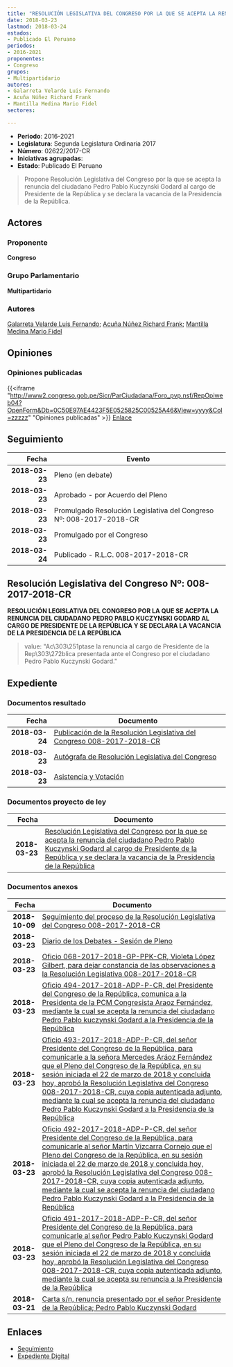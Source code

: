 ```yaml
---
title: "RESOLUCIÓN LEGISLATIVA DEL CONGRESO POR LA QUE SE ACEPTA LA RENUNCIA DEL CIUDADANO PEDRO PABLO KUCZYNSKI GODARD AL CARGO DE PRESIDENTE DE LA REPÚBLICA Y SE DECLARA LA VACANCIA DE LA PRESIDENCIA DE LA REPÚBLICA"
date: 2018-03-23
lastmod: 2018-03-24
estados:
- Publicado El Peruano
periodos:
- 2016-2021
proponentes:
- Congreso
grupos:
- Multipartidario
autores:
- Galarreta Velarde Luis Fernando
- Acuña Núñez Richard Frank
- Mantilla Medina Mario Fidel
sectores:

---
```

- **Periodo**: 2016-2021
- **Legislatura**: Segunda Legislatura Ordinaria 2017
- **Número**: 02622/2017-CR
- **Iniciativas agrupadas**: 
- **Estado**: Publicado El Peruano

> Propone Resolución Legislativa del Congreso por la que se acepta la renuncia del ciudadano Pedro Pablo Kuczynski Godard al cargo de Presidente de la República y se declara la vacancia de la Presidencia de la República.


## Actores

### Proponente

**Congreso**

### Grupo Parlamentario

**Multipartidario**

### Autores

[Galarreta Velarde Luis Fernando](mailto:mailto:lgalarreta@congreso.gob.pe); [Acuña Núñez Richard Frank](mailto:mailto:racuna@congreso.gob.pe); [Mantilla Medina Mario Fidel](mailto:mailto:mmantilla@congreso.gob.pe)

## Opiniones

### Opiniones publicadas

{{<iframe "http://www2.congreso.gob.pe/Sicr/ParCiudadana/Foro_pvp.nsf/RepOpiweb04?OpenForm&Db=0C50E97AE4423F5E0525825C00525A46&View=yyyy&Col=zzzzz" "Opiniones publicadas" >}}
[Enlace](http://www2.congreso.gob.pe/Sicr/ParCiudadana/Foro_pvp.nsf/RepOpiweb04?OpenForm&Db=0C50E97AE4423F5E0525825C00525A46&View=yyyy&Col=zzzzz)


## Seguimiento

| Fecha | Evento |
|------:|--------|
| **2018-03-23** | Pleno (en debate) |
| **2018-03-23** | Aprobado - por Acuerdo del Pleno |
| **2018-03-23** | Promulgado Resolución Legislativa del Congreso Nº: 008-2017-2018-CR |
| **2018-03-23** | Promulgado por el Congreso |
| **2018-03-24** | Publicado - R.L.C. 008-2017-2018-CR |

## Resolución Legislativa del Congreso Nº: 008-2017-2018-CR

**RESOLUCIÓN LEGISLATIVA DEL CONGRESO POR LA QUE SE ACEPTA LA RENUNCIA DEL CIUDADANO PEDRO PABLO KUCZYNSKI GODARD AL CARGO DE PRESIDENTE DE LA REPÚBLICA Y SE DECLARA LA VACANCIA DE LA PRESIDENCIA DE LA REPÚBLICA**

> value: "Ac\303\251ptase la renuncia al cargo de Presidente de la Rep\303\272blica presentada ante el Congreso por el ciudadano Pedro Pablo Kuczynski Godard."


## Expediente

### Documentos resultado

| Fecha | Documento |
|------:|-----------|
| **2018-03-24** | [Publicación de la Resolución Legislativa del Congreso 008-2017-2018-CR](http://www.leyes.congreso.gob.pe/Documentos/2016_2021/Resolucion_Legislativa_del_Congreso/RLC-008-2017-2018-CR.pdf) |
| **2018-03-23** | [Autógrafa de Resolución Legislativa del Congreso](http://www.leyes.congreso.gob.pe/Documentos/2016_2021/Autografas/Resolucion_Legislativa_del_Congreso/AU0262220180323.pdf) |
| **2018-03-23** | [Asistencia y Votación](http://www.leyes.congreso.gob.pe/Documentos/2016_2021/Asistencia_y_Votacion/Proyectos_de_Ley/AV0262220180323..pdf) |

### Documentos proyecto de ley

| Fecha | Documento |
|------:|-----------|
| **2018-03-23** | [Resolución Legislativa del Congreso por la que se acepta la renuncia del ciudadano Pedro Pablo Kuczynski Godard al cargo de Presidente de la República y se declara la vacancia de la Presidencia de la República](http://www.leyes.congreso.gob.pe/Documentos/2016_2021/Proyectos_de_Ley_y_de_Resoluciones_Legislativas/PL0262220180323.pdf) |

### Documentos anexos

| Fecha | Documento |
|------:|-----------|
| **2018-10-09** | [Seguimiento del proceso de la Resolución Legislativa del Congreso 008-2017-2018-CR](http://www.leyes.congreso.gob.pe/Documentos/2016_2021/Seguimiento_de_Proyectos_de_Ley/02622PL20181009.pdf) |
| **2018-03-23** | [Diario de los Debates - Sesión de Pleno](http://www2.congreso.gob.pe/Sicr/DiarioDebates/Publicad.nsf/SesionesPleno/05256D6E0073DFE905258259006F9A2C/$FILE/SLO-2017-4.pdf) |
| **2018-03-23** | [Oficio 068-2017-2018-GP-PPK-CR, Violeta López Gilbert, para dejar constancia de las observaciones a la Resolución Legislativa 008-2017-2018-CR](http://www.leyes.congreso.gob.pe/Documentos/2016_2021/Oficios/Congresistas/OFICIO-068-2017-2018-GP-PPK-CR.pdf) |
| **2018-03-23** | [Oficio 494-2017-2018-ADP-P-CR, del Presidente del Congreso de la República, comunica a la Presidenta de la PCM Congresista Araoz Fernández, mediante la cual se acepta la renuncia del ciudadano Pedro Pablo kuczynski Godard a la Presidencia de la República](http://www.leyes.congreso.gob.pe/Documentos/2016_2021/Oficios/Presidencia_del_Congreso/OFICIO-494-2017-2018-ADP-P-CR.pdf) |
| **2018-03-23** | [Oficio 493-2017-2018-ADP-P-CR, del señor Presidente del Congreso de la República, para comunicarle a la señora Mercedes Aráoz Fernández que el Pleno del Congreso de la República, en su sesión iniciada el 22 de marzo de 2018 y concluida hoy, aprobó la Resolución Legislativa del Congreso 008-2017-2018-CR, cuya copia autenticada adjunto, mediante la cual se acepta la renuncia del ciudadano Pedro Pablo Kuczynski Godard a la Presidencia de la República](http://www.leyes.congreso.gob.pe/Documentos/2016_2021/Oficios/Presidencia_del_Congreso/OFICIO-493-2017-2018-ADP-P-CR.pdf) |
| **2018-03-23** | [Oficio 492-2017-2018-ADP-P-CR, del señor Presidente del Congreso de la República, para comunicarle al señor Martín Vizcarra Cornejo que el Pleno del Congreso de la República, en su sesión iniciada el 22 de marzo de 2018 y concluida hoy, aprobó la Resolución Legislativa del Congreso 008-2017-2018-CR, cuya copia autenticada adjunto, mediante la cual se acepta la renuncia del ciudadano Pedro Pablo Kuczynski Godard a la Presidencia de la República](http://www.leyes.congreso.gob.pe/Documentos/2016_2021/Oficios/Presidencia_del_Congreso/OFICIO-492-2017-2018-ADP-P-CR.pdf) |
| **2018-03-23** | [Oficio 491-2017-2018-ADP-P-CR, del señor Presidente del Congreso de la República, para comunicarle al señor Pedro Pablo Kuczynski Godard que el Pleno del Congreso de la República, en su sesión iniciada el 22 de marzo de 2018 y concluida hoy, aprobó la Resolución Legislativa del Congreso 008-2017-2018-CR, cuya copia autenticada adjunto, mediante la cual se acepta su renuncia a la Presidencia de la República](http://www.leyes.congreso.gob.pe/Documentos/2016_2021/Oficios/Presidencia_del_Congreso/OFICIO-491-2017-2018-ADP-P-CR.pdf) |
| **2018-03-21** | [Carta s/n, renuncia presentado por el señor Presidente de la República; Pedro Pablo Kuczynski Godard](http://www.leyes.congreso.gob.pe/Documentos/2016_2021/Oficios/Poder_Ejecutivo/CARTA-RENUNCIA-PE.PDF) |

## Enlaces

- [Seguimiento](http://www2.congreso.gob.pe/Sicr/TraDocEstProc/CLProLey2016.nsf/f7fff46988ca05b1052578e100829cc7/bd69154a59e0a60105258259005a2d99?OpenDocument)
- [Expediente Digital](http://www2.congreso.gob.pe/Sicr/TraDocEstProc/CLProLey2016.nsf/f7fff46988ca05b1052578e100829cc7/bd69154a59e0a60105258259005a2d99?OpenDocument&Click=05257FB7005EB655.eb71d0cf91d8294e05256cdf006b5706/$Body/0.1C6C)

